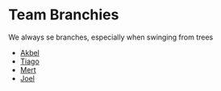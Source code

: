 # Team Branchies

We always se branches, especially when swinging from trees

- [Akbel](./akbel.md)
- [Tiago](./tiago.md)
- [Mert](./mert.md)
- [Joel](./joel.md)
